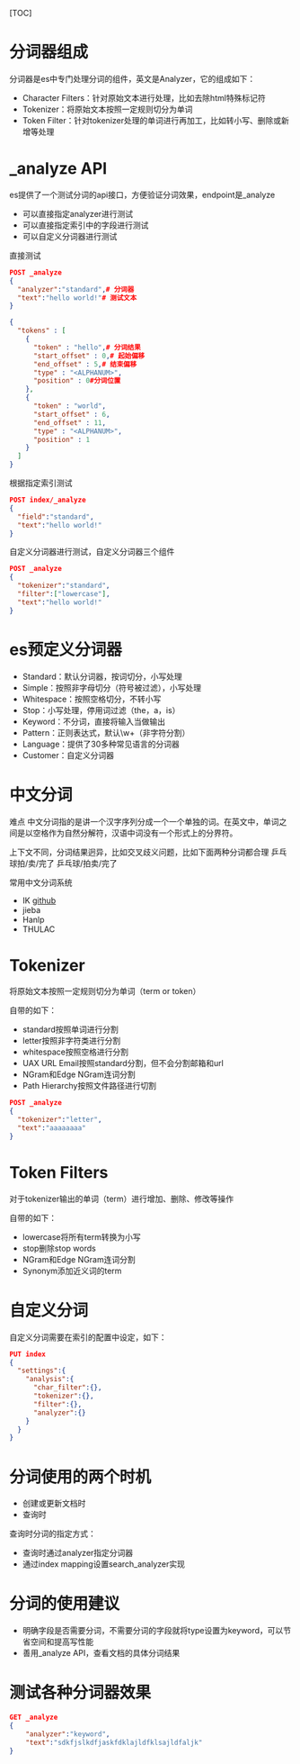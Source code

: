 [TOC]

# 分词器组成
分词器是es中专门处理分词的组件，英文是Analyzer，它的组成如下：
+ Character Filters：针对原始文本进行处理，比如去除html特殊标记符
+ Tokenizer：将原始文本按照一定规则切分为单词
+ Token Filter：针对tokenizer处理的单词进行再加工，比如转小写、删除或新增等处理

# _analyze API
es提供了一个测试分词的api接口，方便验证分词效果，endpoint是_analyze
+ 可以直接指定analyzer进行测试
+ 可以直接指定索引中的字段进行测试
+ 可以自定义分词器进行测试

直接测试
```json
POST _analyze
{
  "analyzer":"standard",# 分词器
  "text":"hello world!"# 测试文本
}

{
  "tokens" : [
    {
      "token" : "hello",# 分词结果
      "start_offset" : 0,# 起始偏移
      "end_offset" : 5,# 结束偏移
      "type" : "<ALPHANUM>",
      "position" : 0#分词位置
    },
    {
      "token" : "world",
      "start_offset" : 6,
      "end_offset" : 11,
      "type" : "<ALPHANUM>",
      "position" : 1
    }
  ]
}
```

根据指定索引测试
```json
POST index/_analyze
{
  "field":"standard",
  "text":"hello world!"
}
```

自定义分词器进行测试，自定义分词器三个组件
```json
POST _analyze
{
  "tokenizer":"standard",
  "filter":["lowercase"],
  "text":"hello world!"
}
```

# es预定义分词器
+ Standard：默认分词器，按词切分，小写处理
+ Simple：按照非字母切分（符号被过滤），小写处理
+ Whitespace：按照空格切分，不转小写
+ Stop：小写处理，停用词过滤（the，a，is）
+ Keyword：不分词，直接将输入当做输出
+ Pattern：正则表达式，默认\w+（非字符分割）
+ Language：提供了30多种常见语言的分词器
+ Customer：自定义分词器

# 中文分词
难点
中文分词指的是讲一个汉字序列分成一个一个单独的词。在英文中，单词之间是以空格作为自然分解符，汉语中词没有一个形式上的分界符。

上下文不同，分词结果迥异，比如交叉歧义问题，比如下面两种分词都合理
乒乓球拍/卖/完了
乒乓球/拍卖/完了

常用中文分词系统
+ IK [github](https://github.com/medcl/elasticsearch-analysis-ik)
+ jieba
+ Hanlp
+ THULAC

# Tokenizer
将原始文本按照一定规则切分为单词（term or token）

自带的如下：
+ standard按照单词进行分割
+ letter按照非字符类进行分割
+ whitespace按照空格进行分割
+ UAX URL Email按照standard分割，但不会分割邮箱和url
+ NGram和Edge NGram连词分割
+ Path Hierarchy按照文件路径进行切割

```json
POST _analyze
{
  "tokenizer":"letter",
  "text":"aaaaaaaa"
}
```

# Token Filters
对于tokenizer输出的单词（term）进行增加、删除、修改等操作

自带的如下：
+ lowercase将所有term转换为小写
+ stop删除stop words
+ NGram和Edge NGram连词分割
+ Synonym添加近义词的term

# 自定义分词
自定义分词需要在索引的配置中设定，如下：
```json
PUT index
{
  "settings":{
    "analysis":{
      "char_filter":{},
      "tokenizer":{},
      "filter":{},
      "analyzer":{}
    }
  }
}
```

# 分词使用的两个时机
+ 创建或更新文档时
+ 查询时

查询时分词的指定方式：
+ 查询时通过analyzer指定分词器
+ 通过index mapping设置search_analyzer实现

# 分词的使用建议
+ 明确字段是否需要分词，不需要分词的字段就将type设置为keyword，可以节省空间和提高写性能
+ 善用_analyze API，查看文档的具体分词结果


# 测试各种分词器效果
```json
GET _analyze
{
    "analyzer":"keyword",
    "text":"sdkfjslkdfjaskfdklajldfklsajldfaljk"
}
```